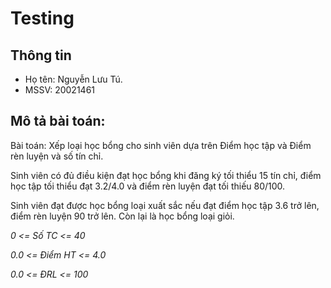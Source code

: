 # Testing

## Thông tin

- Họ tên: Nguyễn Lưu Tú.
- MSSV: 20021461

## Mô tả bài toán: 
Bài toán: Xếp loại học bổng cho sinh viên dựa trên Điểm học tập và Điểm rèn luyện và số tín chỉ.

Sinh viên có đủ điều kiện đạt học bổng khi đăng ký tối thiểu 15 tín chỉ, điểm học tập tối thiểu đạt 3.2/4.0 và điểm rèn luyện đạt tối thiếu 80/100.

Sinh viên đạt được học bổng loại xuất sắc nếu đạt điểm học tập 3.6 trở lên, điểm rèn luyện 90 trở lên. Còn lại là học bổng loại giỏi.

*0 <= Số TC <= 40*

*0.0 <= Điểm HT <= 4.0*

*0.0 <= ĐRL <= 100*

